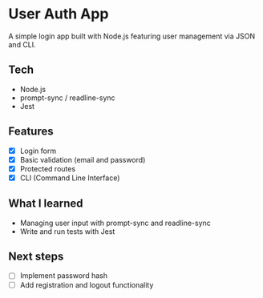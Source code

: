 # User Auth App

A simple login app built with Node.js featuring user management via JSON and CLI.

## Tech
- Node.js
- prompt-sync / readline-sync 
- Jest

## Features
- [x] Login form  
- [x] Basic validation (email and password)  
- [x] Protected routes
- [x] CLI (Command Line Interface)

## What I learned
- Managing user input with prompt-sync and readline-sync
- Write and run tests with Jest

## Next steps
- [ ] Implement password hash
- [ ] Add registration and logout functionality
